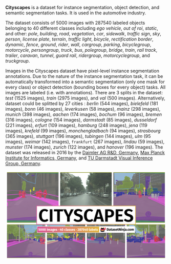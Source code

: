 **Cityscapes** is a dataset for instance segmentation, object detection, and semantic segmentation tasks. It is used in the automotive industry. 



The dataset consists of 5000 images with 287540 labeled objects belonging to 40 different classes including *ego vehicle*, *out of roi*, *static*, and other: *pole*, *building*, *road*, *vegetation*, *car*, *sidewalk*, *traffic sign*, *sky*, *person*, *license plate*, *terrain*, *traffic light*, *bicycle*, *rectification border*, *dynamic*, *fence*, *ground*, *rider*, *wall*, *cargroup*, *parking*, *bicyclegroup*, *motorcycle*, *persongroup*, *truck*, *bus*, *polegroup*, *bridge*, *train*, *rail track*, *trailer*, *caravan*, *tunnel*, *guard rail*, *ridergroup*, *motorcyclegroup*, and *truckgroup*.

Images in the Cityscapes dataset have pixel-level instance segmentation annotations. Due to the nature of the instance segmentation task, it can be automatically transformed into a semantic segmentation (only one mask for every class) or object detection (bounding boxes for every object) tasks. All images are labeled (i.e. with annotations). There are 3 splits in the dataset: *test* (1525 images), *train* (2975 images), and *val* (500 images). Alternatively, dataset could be splitted by 27 cities : *berlin* (544 images), *bielefeld* (181 images), *bonn* (46 images), *leverkusen* (58 images), *mainz* (298 images), *munich* (398 images), *aachen* (174 images), *bochum* (96 images), *bremen* (316 images), *cologne* (154 images), *darmstadt* (85 images), *dusseldorf* (221 images), *erfurt* (109 images), *hamburg* (248 images), *jena* (119 images), *krefeld* (99 images), *monchengladbach* (94 images), *strasbourg* (365 images), *stuttgart* (196 images), *tubingen* (144 images), *ulm* (95 images), *weimar* (142 images), `frankfurt` (267 images), <em class="bg-lime-600">lindau</em> (59 images), *munster* (174 images), *zurich* (122 images), and *hanover* (196 images). The dataset was released in 2016 by the [Daimler AG R&D, Germany](http://www.mercedes-benz.com/en/mercedes-benz/innovation/autonomous-driving/), [Max Planck Institute for Informatics, Germany](http://www.mpi-inf.mpg.de/departments/computer-vision-and-multimodal-computing/), and [TU Darmstadt Visual Inference Group, Germany](http://www.visinf.tu-darmstadt.de/).

<img src="https://github.com/dataset-ninja/cityscapes/raw/main/visualizations/poster.png">
